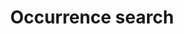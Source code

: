 ---
title: Occurrence search
description: Uruguay data in SIBuy
layout: occurrence
permalink: /en/occurrence/search
lang-ref: occurrence/search
---